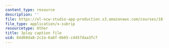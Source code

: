 ```yaml
---
content_type: resource
description: ''
file: https://ol-ocw-studio-app-production.s3.amazonaws.com/courses/18-s096-topics-in-mathematics-with-applications-in-finance-fall-2013/84d60da82c2a6a6f0b65c4457daa3fc7_9YtmGy-wfE4.srt
file_type: application/x-subrip
resourcetype: Other
title: 3play caption file
uid: 84d60da8-2c2a-6a6f-0b65-c4457daa3fc7
---
```

